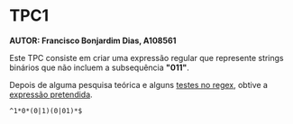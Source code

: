 # TPC1
**AUTOR: Francisco Bonjardim Dias, A108561**

Este TPC consiste em criar uma expressão regular que represente strings binários que não incluem a subsequência **"011"**. 

Depois de alguma pesquisa teórica e alguns [testes no regex](testes_regex.png), obtive a [expressão pretendida](expressao.txt).

```^1*0*(0|1)(0|01)*$```
